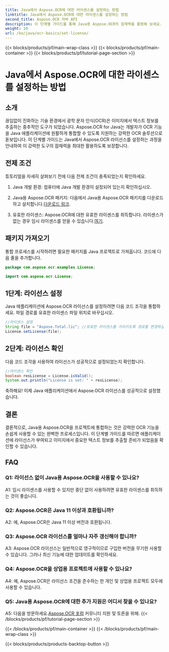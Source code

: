 ```yaml
---
title: Java에서 Aspose.OCR에 대한 라이센스를 설정하는 방법
linktitle: Java에서 Aspose.OCR에 대한 라이센스를 설정하는 방법
second_title: Aspose.OCR 자바 API
description: 이 단계별 가이드를 통해 Java용 Aspose.OCR의 잠재력을 활용해 보세요. 손쉽게 라이센스를 설정하고 OCR 기능을 향상하세요.
weight: 10
url: /ko/java/ocr-basics/set-license/
---
```


{{< blocks/products/pf/main-wrap-class >}}
{{< blocks/products/pf/main-container >}}
{{< blocks/products/pf/tutorial-page-section >}}

# Java에서 Aspose.OCR에 대한 라이센스를 설정하는 방법

## 소개

끊임없이 진화하는 기술 환경에서 광학 문자 인식(OCR)은 이미지에서 텍스트 정보를 추출하는 중추적인 도구가 되었습니다. Aspose.OCR for Java는 개발자가 OCR 기능을 Java 애플리케이션에 원활하게 통합할 수 있도록 지원하는 강력한 OCR 솔루션으로 돋보입니다. 이 단계별 가이드는 Java에서 Aspose.OCR 라이선스를 설정하는 과정을 안내하여 이 강력한 도구의 잠재력을 최대한 활용하도록 보장합니다.

## 전제 조건

튜토리얼을 자세히 살펴보기 전에 다음 전제 조건이 충족되었는지 확인하세요.

1. Java 개발 환경: 컴퓨터에 Java 개발 환경이 설정되어 있는지 확인하십시오.

2.  Java용 Aspose.OCR 패키지: 다음에서 Java용 Aspose.OCR 패키지를 다운로드하고 설치합니다.[다운로드 링크](https://releases.aspose.com/ocr/java/).

3. 유효한 라이센스: Aspose.OCR에 대한 유효한 라이센스를 취득합니다. 라이센스가 없는 경우 임시 라이센스를 얻을 수 있습니다.[여기](https://purchase.aspose.com/temporary-license/).

## 패키지 가져오기

통합 프로세스를 시작하려면 필요한 패키지를 Java 프로젝트로 가져옵니다. 코드에 다음 줄을 추가합니다.

```java
package com.aspose.ocr.examples.License;

import com.aspose.ocr.License;
```

## 1단계: 라이선스 설정

Java 애플리케이션에 Aspose.OCR 라이선스를 설정하려면 다음 코드 조각을 통합하세요. 파일 경로를 유효한 라이센스 파일 위치로 바꾸십시오.

```java
//라이센스 설정
String file = "Aspose.Total.lic"; //유효한 라이센스를 가리키도록 경로를 변경하십시오.
License.setLicense(file);
```

## 2단계: 라이선스 확인

다음 코드 조각을 사용하여 라이선스가 성공적으로 설정되었는지 확인합니다.

```java
//라이센스 확인
boolean resLicense = License.isValid();
System.out.println("License is set: " + resLicense);
```

축하해요! 이제 Java 애플리케이션에서 Aspose.OCR 라이선스를 성공적으로 설정했습니다.

## 결론

결론적으로, Java용 Aspose.OCR을 프로젝트에 통합하는 것은 강력한 OCR 기능을 손쉽게 사용할 수 있는 완벽한 프로세스입니다. 이 단계별 가이드를 따르면 애플리케이션에 라이선스가 부여되고 이미지에서 중요한 텍스트 정보를 추출할 준비가 되었음을 확인할 수 있습니다.

## FAQ

### Q1: 라이선스 없이 Java용 Aspose.OCR을 사용할 수 있나요?

A1: 임시 라이센스를 사용할 수 있지만 중단 없이 사용하려면 유효한 라이센스를 취득하는 것이 좋습니다.

### Q2: Aspose.OCR은 Java 11 이상과 호환됩니까?

A2: 예, Aspose.OCR은 Java 11 이상 버전과 호환됩니다.

### Q3: Aspose.OCR 라이선스를 얼마나 자주 갱신해야 합니까?

A3: Aspose.OCR 라이선스는 일반적으로 영구적이므로 구입한 버전을 무기한 사용할 수 있습니다. 그러나 최신 기능에 대한 업데이트를 확인하세요.

### Q4: Aspose.OCR을 상업용 프로젝트에 사용할 수 있나요?

A4: 예, Aspose.OCR은 라이선스 조건을 준수하는 한 개인 및 상업용 프로젝트 모두에 사용할 수 있습니다.

### Q5: Java용 Aspose.OCR에 대한 추가 지원은 어디서 찾을 수 있나요?

 A5: 다음을 방문하세요.[Aspose.OCR 포럼](https://forum.aspose.com/c/ocr/16) 커뮤니티 지원 및 토론을 위해.
{{< /blocks/products/pf/tutorial-page-section >}}

{{< /blocks/products/pf/main-container >}}
{{< /blocks/products/pf/main-wrap-class >}}

{{< blocks/products/products-backtop-button >}}
